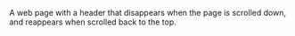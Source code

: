 A web page with a header that disappears when the page is scrolled down, and
reappears when scrolled back to the top.
